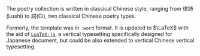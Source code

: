 The poetry collection is written in classical Chinese style, ranging from 律詩(Lushi) to 詞(Ci), two classical Chinese poetry types.

Formerly, the template was in `.word` format. It is updated to $\LaTeX$ with the aid of [`LuaTeX-ja`](https://github.com/luatexja/luatexja), a vertical typesetting specifically designed for Japanese document, but could be also extended to vertical Chinese vertical typesetting.

